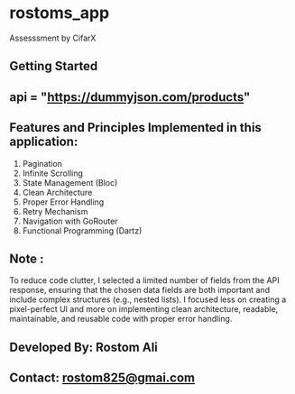 # rostoms_app

Assesssment by CifarX

## Getting Started

## api = "https://dummyjson.com/products"

## Features and Principles Implemented in this application:
1. Pagination                   
2. Infinite Scrolling           
3. State Management (Bloc)
4. Clean Architecture 
5. Proper Error Handling 
6. Retry Mechanism    
7. Navigation with GoRouter
8. Functional Programming (Dartz)  

## Note : 
To reduce code clutter, I selected a limited number of fields from the API response, ensuring that the chosen data fields are both important and include complex structures (e.g., nested lists). I focused less on creating a pixel-perfect UI and more on implementing clean architecture, readable, maintainable, and reusable code with proper error handling.


## Developed By: Rostom Ali
## Contact: rostom825@gmai.com

